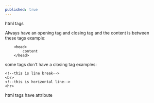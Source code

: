 ```yaml
---
published: true
---
```

html tags

Always have an opening tag and closing tag and the content is between these tags
example:  
```
	<head> 
    	content 
	</head>
``` 

some tags don't have a closing tag 
examples:

```
<!--this is line break-->
<br>
<!--this is horizontal line-->
<hr>  
```
html tags have attribute
